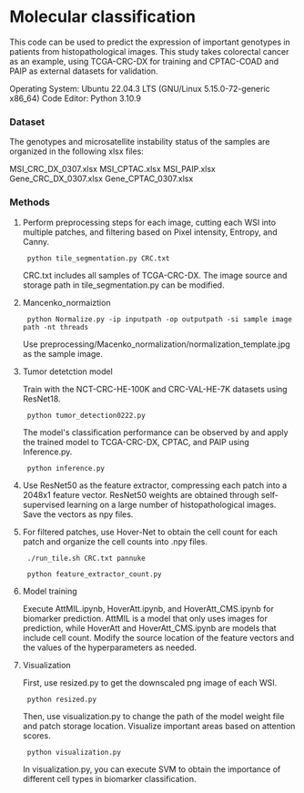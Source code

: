 # Molecular classification #
This code can be used to predict the expression of important genotypes in patients from histopathological images. This study takes colorectal cancer as an example, using TCGA-CRC-DX for training and CPTAC-COAD and PAIP as external datasets for validation.

Operating System: Ubuntu 22.04.3 LTS (GNU/Linux 5.15.0-72-generic x86_64)
Code Editor: Python 3.10.9

### Dataset ###
The genotypes and microsatellite instability status of the samples are organized in the following xlsx files:

MSI_CRC_DX_0307.xlsx
MSI_CPTAC.xlsx
MSI_PAIP.xlsx
Gene_CRC_DX_0307.xlsx
Gene_CPTAC_0307.xlsx

### Methods ###

1. Perform preprocessing steps for each image, cutting each WSI into multiple patches, and filtering based on Pixel intensity, Entropy, and Canny.

        python tile_segmentation.py CRC.txt

   CRC.txt includes all samples of TCGA-CRC-DX. The image source and storage path in tile_segmentation.py can be modified.

3. Mancenko_normaiztion

        python Normalize.py -ip inputpath -op outputpath -si sample image path -nt threads

   Use preprocessing/Macenko_normalization/normalization_template.jpg as the sample image.

3. Tumor detetction model

   Train with the NCT-CRC-HE-100K and CRC-VAL-HE-7K datasets using ResNet18.

        python tumor_detection0222.py

   The model's classification performance can be observed by and apply the trained model to TCGA-CRC-DX, CPTAC, and PAIP using Inference.py.
    
        python inference.py

5. Use ResNet50 as the feature extractor, compressing each patch into a 2048x1 feature vector. ResNet50 weights are obtained through self-supervised learning on a large number of histopathological images. Save the vectors as npy files.

6. For filtered patches, use Hover-Net to obtain the cell count for each patch and organize the cell counts into .npy files.

        ./run_tile.sh CRC.txt pannuke

        python feature_extractor_count.py

7. Model training

     Execute AttMIL.ipynb, HoverAtt.ipynb, and HoverAtt_CMS.ipynb for biomarker prediction. AttMIL is a model that only uses images for prediction, while HoverAtt and HoverAtt_CMS.ipynb are models that    include cell count. Modify the source location of the feature vectors and the values of the hyperparameters as needed.

7. Visualization

   First, use resized.py to get the downscaled png image of each WSI.

        python resized.py

   Then, use visualization.py to change the path of the model weight file and patch storage location. Visualize important areas based on attention scores.

        python visualization.py

   In visualization.py, you can execute SVM to obtain the importance of different cell types in biomarker classification.

















